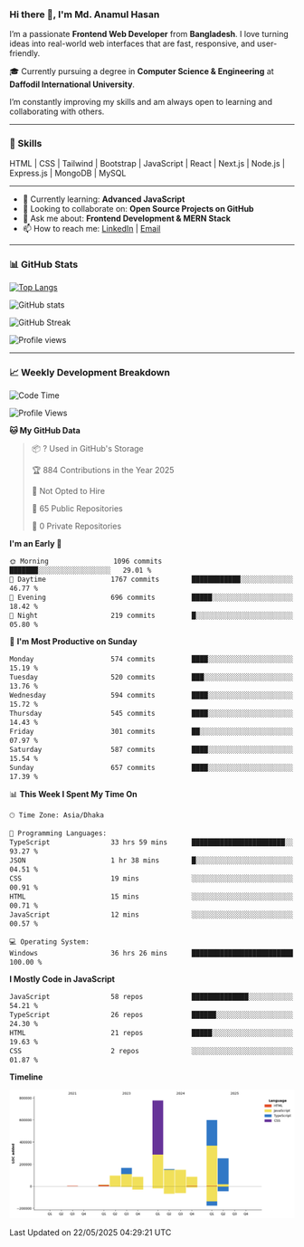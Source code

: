 ### Hi there 👋, I'm Md. Anamul Hasan

I’m a passionate **Frontend Web Developer** from **Bangladesh**. I love turning ideas into real-world web interfaces that are fast, responsive, and user-friendly.

🎓 Currently pursuing a degree in **Computer Science & Engineering** at **Daffodil International University**.

I’m constantly improving my skills and am always open to learning and collaborating with others.

---

### 🚀 Skills
HTML | CSS | Tailwind | Bootstrap | JavaScript | React | Next.js | Node.js | Express.js | MongoDB | MySQL 

---

- 🌱 Currently learning: **Advanced JavaScript**
- 👯 Looking to collaborate on: **Open Source Projects on GitHub**
- 💬 Ask me about: **Frontend Development & MERN Stack**
- 📫 How to reach me: [LinkedIn](https://www.linkedin.com/in/mdanamulhasan201) | [Email](mailto:anamulhasan3625@gmail.com)

---

### 📊 GitHub Stats

[![Top Langs](https://github-readme-stats.vercel.app/api/top-langs/?username=mdanamulhasan201&layout=compact)](https://github.com/anuraghazra/github-readme-stats)

![GitHub stats](https://github-readme-stats.vercel.app/api?username=mdanamulhasan201&show_icons=true&count_private=true&theme=tokyonight)

![GitHub Streak](https://streak-stats.demolab.com?user=mdanamulhasan201&theme=tokyonight)

![Profile views](https://gpvc.arturio.dev/mdanamulhasan201)

---

### 📈 Weekly Development Breakdown

<!--START_SECTION:waka-->
![Code Time](http://img.shields.io/badge/Code%20Time-157%20hrs%2046%20mins-blue)

![Profile Views](http://img.shields.io/badge/Profile%20Views-0-blue)

**🐱 My GitHub Data** 

> 📦 ? Used in GitHub's Storage 
 > 
> 🏆 884 Contributions in the Year 2025
 > 
> 🚫 Not Opted to Hire
 > 
> 📜 65 Public Repositories 
 > 
> 🔑 0 Private Repositories 
 > 
**I'm an Early 🐤** 

```text
🌞 Morning                1096 commits        ███████░░░░░░░░░░░░░░░░░░   29.01 % 
🌆 Daytime                1767 commits        ████████████░░░░░░░░░░░░░   46.77 % 
🌃 Evening                696 commits         █████░░░░░░░░░░░░░░░░░░░░   18.42 % 
🌙 Night                  219 commits         █░░░░░░░░░░░░░░░░░░░░░░░░   05.80 % 
```
📅 **I'm Most Productive on Sunday** 

```text
Monday                   574 commits         ████░░░░░░░░░░░░░░░░░░░░░   15.19 % 
Tuesday                  520 commits         ███░░░░░░░░░░░░░░░░░░░░░░   13.76 % 
Wednesday                594 commits         ████░░░░░░░░░░░░░░░░░░░░░   15.72 % 
Thursday                 545 commits         ████░░░░░░░░░░░░░░░░░░░░░   14.43 % 
Friday                   301 commits         ██░░░░░░░░░░░░░░░░░░░░░░░   07.97 % 
Saturday                 587 commits         ████░░░░░░░░░░░░░░░░░░░░░   15.54 % 
Sunday                   657 commits         ████░░░░░░░░░░░░░░░░░░░░░   17.39 % 
```


📊 **This Week I Spent My Time On** 

```text
🕑︎ Time Zone: Asia/Dhaka

💬 Programming Languages: 
TypeScript               33 hrs 59 mins      ███████████████████████░░   93.27 % 
JSON                     1 hr 38 mins        █░░░░░░░░░░░░░░░░░░░░░░░░   04.51 % 
CSS                      19 mins             ░░░░░░░░░░░░░░░░░░░░░░░░░   00.91 % 
HTML                     15 mins             ░░░░░░░░░░░░░░░░░░░░░░░░░   00.71 % 
JavaScript               12 mins             ░░░░░░░░░░░░░░░░░░░░░░░░░   00.57 % 

💻 Operating System: 
Windows                  36 hrs 26 mins      █████████████████████████   100.00 % 
```

**I Mostly Code in JavaScript** 

```text
JavaScript               58 repos            ██████████████░░░░░░░░░░░   54.21 % 
TypeScript               26 repos            ██████░░░░░░░░░░░░░░░░░░░   24.30 % 
HTML                     21 repos            █████░░░░░░░░░░░░░░░░░░░░   19.63 % 
CSS                      2 repos             ░░░░░░░░░░░░░░░░░░░░░░░░░   01.87 % 
```



**Timeline**

![Lines of Code chart](https://raw.githubusercontent.com/mdanamulhasan201/mdanamulhasan201/main/assets/bar_graph.png)


 Last Updated on 22/05/2025 04:29:21 UTC
<!--END_SECTION:waka-->
